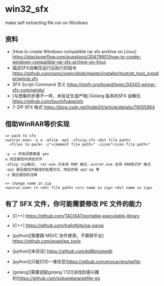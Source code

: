# win32_sfx
make self extracting file run on Windows


## 资料 

- [How to create Windows compatible rar sfx archive on Linux] https://stackoverflow.com/questions/30479901/how-to-create-windows-compatible-rar-sfx-archive-on-linux
- 描述SFX自解压运行后执行的指令 https://github.com/osmc/osmc/blob/master/installer/host/qt_host_installer/winrar.sfx
- SFX Script Command 含义 https://msfn.org/board/topic/34343-winrar-sfx-commands/
- [与想象的步骤不一样，未验证生成产物] Golang 版本的SFX 自解压 https://github.com/touchifyapp/sfx
- 7-ZIP SFX 格式 https://blog.csdn.net/hxbb00/article/details/79055964


## 借助WinRAR等价实现
```
=> pack to sfx
<winrar.exe> -y a -afzip -ep1 -sfxzip.sfx <dst file path>
  <files to pack> -z"<comment file path>" -iicon"<icon file path>"
  
-y -> 所有回答都是 yes
a 向压缩包内添加文件
-afzip zip格式。 rar.exe 只支持 RAR 格式，winrar.exe 支持 RAR和ZIP 格式
-ep1 是压缩包内路径的处理方式，响应的有 ep2 ep 等
-z 是压缩包的注释

=> change name in zip
<winrar.exe> rn <dst file path> <src name in zip> <dst name in zip>
```

## 有了 SFX 文件，你可能需要修改 PE 文件的能力

- [C++] https://github.com/TACIXAT/portable-executable-library
- [C++] https://github.com/trailofbits/pe-parse
- [python][需要跟 MSVC 协作使用，不算跨平台] https://github.com/avast/pe_tools
- [python][未验证] https://github.com/kd8bny/pedit
- [python][只能打印一堆信息]https://github.com/erocarrera/pefile

- [golang][需要适配golang 1.12][没找到感兴趣的]https://github.com/soluwalana/pefile-go
